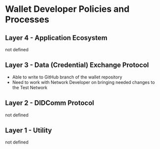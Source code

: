 # Wallet Developer Policies and Processes

## Layer 4 - Application Ecosystem 

not defined

## Layer 3 - Data (Credential) Exchange Protocol 

- Able to write to GitHub branch of the wallet repository
- Need to work with Network Developer on bringing needed changes to the Test Network

## Layer 2 - DIDComm Protocol

not defined

## Layer 1 - Utility

not defined